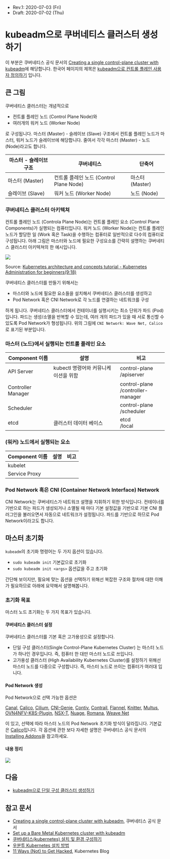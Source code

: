 * Rev.1: 2020-07-03 (Fri)
* Draft: 2020-07-02 (Thu)

# kubeadm으로 쿠버네티스 클러스터 생성하기

이 부분은 쿠버네티스 공식 문서의 [Creating a single control-plane cluster with kubeadm](https://kubernetes.io/docs/setup/production-environment/tools/kubeadm/create-cluster-kubeadm/)에 해당합니다. 한국어 페이지의 제목은 [kubeadm으로 컨트롤 플레인 사용자 정의하기](https://kubernetes.io/ko/docs/setup/production-environment/tools/kubeadm/control-plane-flags/) 입니다. 

## 큰 그림

쿠버네티스 클러스터는 개념적으로

* 컨트롤 플레인 노드 (Control Plane Node)와
* 여러개의 워커 노드 (Worker Node)

로 구성됩니다. 마스터 (Master) - 슬레이브 (Slave) 구조에서 컨트롤 플레인 노드가 마스터, 워커 노드가 슬레이브에 해당합니다. 줄여서 각각 마스터 (Master) - 노드 (Node)라고도 합니다.

| 마스터 - 슬레이브 구조 | 쿠버네티스                              | 단축어          |
| ---------------------- | --------------------------------------- | --------------- |
| 마스터 (Master)        | 컨트롤 플레인 노드 (Control Plane Node) | 마스터 (Master) |
| 슬레이브 (Slave)       | 워커 노드 (Worker Node)                 | 노드 (Node)     |

### 쿠버네티스 클러스터 아키텍쳐

컨트롤 플레인 노드 (Controla Plane Node)는 컨트롤 플레인 요소 (Control Plane Components)가 실행되는 컴퓨터입니다. 워커 노드 (Worker Node)는 컨트롤 플레인 노드가 할당한 일 (Work 혹은 Task)을 수행하는 컴퓨터로 일반적으로 다수의 컴퓨터로 구성됩니다. 아래 그림은 마스터와 노드에 필요한 구성요소를 간략히 설명하는 쿠버네티스 클러스터 아키텍쳐의 한 예시입니다.

<img src="/home/k8smaster/github/aimldl.github.io/kubeflow/kr/1_environment_setup/images/kubernetes_architecture.jpg">

Source: [Kubernetes architecture and concepts tutorial - Kubernetes Administration for beginners(9:18)](https://www.youtube.com/watch?v=oFglQ50O_rU)

쿠버네티스 클러스터를 만들기 위해서는

* 마스터와 노드에 필요한 요소들을 설치해서 쿠버네티스 클러스터를 생성하고
* Pod Network 혹은 CNI Network로 각 노드를 연결하는 네트워크를 구성

하게 됩니다. 쿠버네티스 클러스터에서 컨테이너를 실행시키는 최소 단위가 파드 (Pod)입니다. 파드는 생성/소멸을 반복할 수 있는데, 여러 개의 파드가 있을 때 서로 통신할 수 있도록 Pod Network가 형성됩니다. 위의 그림에 `CNI Network: Wave Net, Calico`로 표기된 부분입니다. 

### 마스터 (노드)에서 실행되는 컨트롤 플레인 요소

| Component 이름     | 설명                                 | 비고                                    |
| ------------------ | ------------------------------------ | --------------------------------------- |
| API Server         | kubectl 명령어와 커뮤니케이션을 위함 | control-plane<br/>  /apiserver          |
| Controller Manager |                                      | control-plane<br/>  /controller-manager |
| Scheduler          |                                      | control-plane<br/>  /scheduler          |
| etcd               | 클러스터 데이터 베이스               | etcd<br/>  /local                       |

### (워커) 노드에서 실행되는 요소

| Component 이름 | 설명 | 비고 |
| -------------- | ---- | ---- |
| kubelet        |      |      |
| Service Proxy  |      |      |

### Pod Network 혹은 CNI (Container Network Interface) Network

CNI Network는 쿠버네티스가 네트워크 설명을 지휘하기 위한 방식입니다. 컨테이너를 기반으로 하는 파드가 생성되거나 소멸될 때 마다 기본 설정값을 기반으로 기본 CNI 플러그인을 불러오면서 자동으로 네트워크가 설정됩니다. 파드를 기반으로 하므로 Pod Network이라고도 합니다.

## 마스터 초기화

`kubeadm`의 초기화 명령어는 두 가지 옵션이 있습니다.

* `sudo kubeadm init` 기본값으로 초기화
* `sudo kubeadm init <args>` 옵션값을 주고 초기화

간단해 보이지만, 필요에 맞는 옵션을 선택하기 위해선 복잡한 구조와 절차에 대한 이해가 필요하므로 아래에 요약해서 설명해봅니다.

### 초기화 목표

마스터 노드 초기화는 두 가지 목표가 있습니다.

#### 쿠버네티스 클러스터 설정

쿠버네티스 클러스터를 기본 혹은 고가용성으로 설정합니다. 

* 단일 구성 클러스터(Single Control-Plane Kubernetes Cluster) 는 마스터 노드가 하나인 경우입니다. 즉, 컴퓨터 한 대만 마스터 노드로 쓰입니다.
* 고가용성 클러스터  (High Availability Kubernetes Cluster)를 설정하기 위해선 마스터 노드를 다중으로 구성합니다. 즉, 마스터 노드로 쓰이는 컴퓨터가 여러대 입니다.

#### Pod Network 생성

Pod Network으로 선택 가능한 옵션은

[Canal](https://github.com/tigera/canal/tree/master/k8s-install), [Calico](https://docs.projectcalico.org/latest/introduction/), [Cilium](https://github.com/cilium/cilium), [CNI-Genie](https://github.com/Huawei-PaaS/CNI-Genie), [Contiv](http://contiv.github.io), [Contrail](http://www.juniper.net/us/en/products-services/sdn/contrail/contrail-networking/), [Flannel](https://github.com/coreos/flannel/blob/master/Documentation/kubernetes.md), [Knitter](https://github.com/ZTE/Knitter/), [Multus](https://github.com/Intel-Corp/multus-cni), [OVN4NFV-K8S-Plugin](https://github.com/opnfv/ovn4nfv-k8s-plugin), [NSX-T](https://docs.vmware.com/en/VMware-NSX-T/2.0/nsxt_20_ncp_kubernetes.pdf), [Nuage](https://github.com/nuagenetworks/nuage-kubernetes/blob/v5.1.1-1/docs/kubernetes-1-installation.rst), [Romana](http://romana.io), [Weave Net](https://www.weave.works/docs/net/latest/kube-addon/)

이 있고, 선택에 따라 마스터 노드의 Pod Network 초기화 방식이 달라집니다. 기본값은 [Calico](https://docs.projectcalico.org/latest/introduction/)입니다. 각 옵션에 관한 보다 자세한 설명은 쿠버네티스 공식 문서의 [Installing Addons](https://kubernetes.io/docs/concepts/cluster-administration/addons/)을 참고하세요.

#### 내용 정리

<img src="/home/k8smaster/github/aimldl.github.io/kubeflow/kr/1_environment_setup/images/kubeadm_init-overview.png">

## 다음

* [kubeadm으로 단일 구성 클러스터 생성하기](create_a_single_control_plane_cluster_with_kubeadm_init.md)

## 참고 문서

* [Creating a single control-plane cluster with kubeadm](https://kubernetes.io/docs/setup/production-environment/tools/kubeadm/create-cluster-kubeadm/), 쿠버네티스 공식 문서
* [Set up a Bare Metal Kubernetes cluster with kubeadm](https://www.padok.fr/en/blog/kubeadm-kubernetes-cluster)
* [쿠버네티스(kubernetes) 설치 및 환경 구성하기](https://medium.com/finda-tech/overview-8d169b2a54ff)
* [우분투 Kubernetes 설치 방법](https://hiseon.me/linux/ubuntu/ubuntu-kubernetes-install/)
* [11 Ways (Not) to Get Hacked](https://kubernetes.io/blog/2018/07/18/11-ways-not-to-get-hacked/), Kubernetes Blog